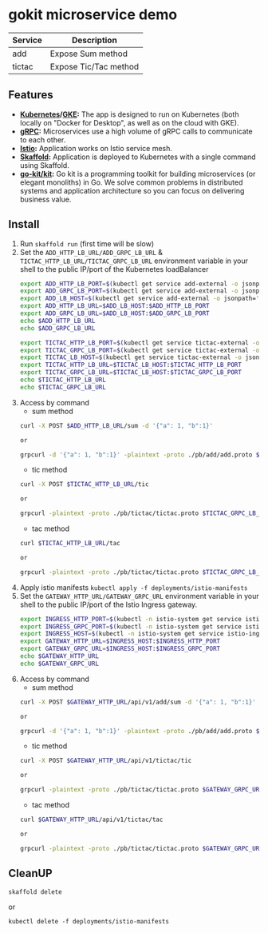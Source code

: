 # gokit microservice demo

| Service | Description           |
| ------- | --------------------- |
| add     | Expose Sum method     |
| tictac  | Expose Tic/Tac method |

## Features

- **[Kubernetes](https://kubernetes.io)/[GKE](https://cloud.google.com/kubernetes-engine/):**
  The app is designed to run on Kubernetes (both locally on "Docker for
  Desktop", as well as on the cloud with GKE).
- **[gRPC](https://grpc.io):** Microservices use a high volume of gRPC calls to
  communicate to each other.
- **[Istio](https://istio.io):** Application works on Istio service mesh.
- **[Skaffold](https://skaffold.dev):** Application
  is deployed to Kubernetes with a single command using Skaffold.
- **[go-kit/kit](https://github.com/go-kit/kit):** Go kit is a programming toolkit for building microservices (or elegant monoliths) in Go. We solve common problems in distributed systems and application architecture so you can focus on delivering business value.

## Install

1. Run `skaffold run` (first time will be slow)
2. Set the `ADD_HTTP_LB_URL/ADD_GRPC_LB_URL` & `TICTAC_HTTP_LB_URL/TICTAC_GRPC_LB_URL` environment variable in your shell to the public IP/port of the Kubernetes loadBalancer
    ```sh
    export ADD_HTTP_LB_PORT=$(kubectl get service add-external -o jsonpath='{.spec.ports[?(@.name=="http")].port}')
    export ADD_GRPC_LB_PORT=$(kubectl get service add-external -o jsonpath='{.spec.ports[?(@.name=="grpc")].port}')
    export ADD_LB_HOST=$(kubectl get service add-external -o jsonpath='{.status.loadBalancer.ingress[0].hostname}')
    export ADD_HTTP_LB_URL=$ADD_LB_HOST:$ADD_HTTP_LB_PORT
    export ADD_GRPC_LB_URL=$ADD_LB_HOST:$ADD_GRPC_LB_PORT
    echo $ADD_HTTP_LB_URL
    echo $ADD_GRPC_LB_URL

    export TICTAC_HTTP_LB_PORT=$(kubectl get service tictac-external -o jsonpath='{.spec.ports[?(@.name=="http")].port}')
    export TICTAC_GRPC_LB_PORT=$(kubectl get service tictac-external -o jsonpath='{.spec.ports[?(@.name=="grpc")].port}')
    export TICTAC_LB_HOST=$(kubectl get service tictac-external -o jsonpath='{.status.loadBalancer.ingress[0].hostname}')
    export TICTAC_HTTP_LB_URL=$TICTAC_LB_HOST:$TICTAC_HTTP_LB_PORT
    export TICTAC_GRPC_LB_URL=$TICTAC_LB_HOST:$TICTAC_GRPC_LB_PORT
    echo $TICTAC_HTTP_LB_URL
    echo $TICTAC_GRPC_LB_URL
    ```
3. Access by command
    - sum method
    ```sh
    curl -X POST $ADD_HTTP_LB_URL/sum -d '{"a": 1, "b":1}'
    
    or
    
    grpcurl -d '{"a": 1, "b":1}' -plaintext -proto ./pb/add/add.proto $ADD_GRPC_LB_URL pb.Add.Sum
    ```
    - tic method
    ```sh
    curl -X POST $TICTAC_HTTP_LB_URL/tic
    
    or
    
    grpcurl -plaintext -proto ./pb/tictac/tictac.proto $TICTAC_GRPC_LB_URL pb.Tictac.Tic
    ```
    - tac method
    ```sh
    curl $TICTAC_HTTP_LB_URL/tac
    
    or
    
    grpcurl -plaintext -proto ./pb/tictac/tictac.proto $TICTAC_GRPC_LB_URL pb.Tictac.Tac
    ```
4. Apply istio manifests `kubectl apply -f deployments/istio-manifests`
5. Set the `GATEWAY_HTTP_URL/GATEWAY_GRPC_URL` environment variable in your shell to the public IP/port of the Istio Ingress gateway.
    ```sh
    export INGRESS_HTTP_PORT=$(kubectl -n istio-system get service istio-ingressgateway -o jsonpath='{.spec.ports[?(@.name=="http2")].port}')
    export INGRESS_GRPC_PORT=$(kubectl -n istio-system get service istio-ingressgateway -o jsonpath='{.spec.ports[?(@.name=="https")].port}')
    export INGRESS_HOST=$(kubectl -n istio-system get service istio-ingressgateway -o jsonpath='{.status.loadBalancer.ingress[0].hostname}')
    export GATEWAY_HTTP_URL=$INGRESS_HOST:$INGRESS_HTTP_PORT
    export GATEWAY_GRPC_URL=$INGRESS_HOST:$INGRESS_GRPC_PORT
    echo $GATEWAY_HTTP_URL
    echo $GATEWAY_GRPC_URL
    ```
7. Access by command
    - sum method
    ```sh
    curl -X POST $GATEWAY_HTTP_URL/api/v1/add/sum -d '{"a": 1, "b":1}'
    
    or
    
    grpcurl -d '{"a": 1, "b":1}' -plaintext -proto ./pb/add/add.proto $GATEWAY_GRPC_URL pb.Add.Sum
    ```
    - tic method
    ```sh
    curl -X POST $GATEWAY_HTTP_URL/api/v1/tictac/tic
    
    or
    
    grpcurl -plaintext -proto ./pb/tictac/tictac.proto $GATEWAY_GRPC_URL pb.Tictac.Tic
    ```
    - tac method
    ```sh
    curl $GATEWAY_HTTP_URL/api/v1/tictac/tac
    
    or
    
    grpcurl -plaintext -proto ./pb/tictac/tictac.proto $GATEWAY_GRPC_URL pb.Tictac.Tac
    ```


## CleanUP

`skaffold delete`

or 

`kubectl delete -f deployments/istio-manifests`